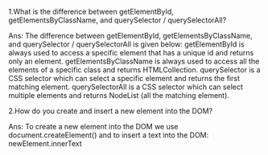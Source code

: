 1.What is the difference between getElementById, getElementsByClassName, and querySelector / querySelectorAll?

Ans: The difference between getElementById, getElementsByClassName, and querySelector / querySelectorAll is given below:
getElementById is always used to access a specific element that has a unique id and returns only an element.
getElementsByClassName is always used to access all the elements of a specific class  and returns HTMLCollection.
querySelector is a CSS selector which can select a specific element and returns the first matching element.
querySelectorAll is a CSS selector which can select multiple elements and returns NodeList (all the matching element).

2.How do you create and insert a new element into the DOM?

Ans: To create a new element into the DOM we use document.createElement() and
to insert a text into the DOM: newElement.innerText